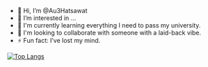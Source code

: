 - 👋 Hi, I’m @Au3Hatsawat
- 👀 I’m interested in ...
- 🌱 I'm currently learning everything I need to pass my university.
- 💞️ I'm looking to collaborate with someone with a laid-back vibe.
- ⚡ Fun fact: I’ve lost my mind.

<!---
Au3Hatsawat/Au3Hatsawat is a ✨ special ✨ repository because its `README.md` (this file) appears on your GitHub profile.
You can click the Preview link to take a look at your changes.
--->

[![Top Langs](https://github-readme-stats.vercel.app/api/top-langs/?username=Au3Hatsawat&layout=donut-vertical)](https://github.com/anuraghazra/github-readme-stats)
